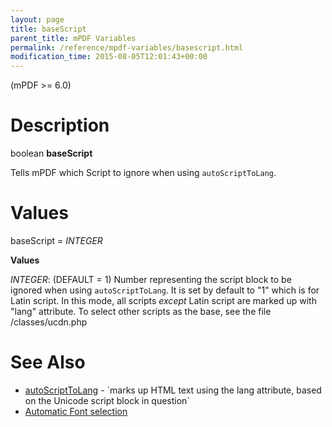 ```yaml
---
layout: page
title: baseScript
parent_title: mPDF Variables
permalink: /reference/mpdf-variables/basescript.html
modification_time: 2015-08-05T12:01:43+00:00
---
```


(mPDF >= 6.0)

# Description

boolean **baseScript**

Tells mPDF which Script to ignore when using `autoScriptToLang`.

# Values

<span class="parameter">baseScript</span> = *<span class="smallblock">INTEGER</span>*<span class="smallblock"> </span>

**Values**

*<span class="smallblock">INTEGER</span>*: (<span class="smallblock">DEFAULT</span> = 1) Number representing the script block to be ignored when using `autoScriptToLang`. It is set by default to "1" which is for Latin script. In this mode, all scripts *except* Latin script are marked up with "lang" attribute. To select other scripts as the base, see the file <span class="filename">/classes/ucdn.php</span>

# See Also

<ul>
<li class="manual_boxlist"><a href="{{ "/reference/mpdf-variables/autoscripttolang.html" | prepend: site.baseurl }}">autoScriptToLang</a> - `<span class="code">marks up HTML text using the lang attribute, based on the Unicode script block in question`</span></li>
<li class="manual_boxlist"><a href="{{ "/fonts-languages/automatic-font-selection.html" | prepend: site.baseurl }}">Automatic Font selection</a></li>
</ul>
